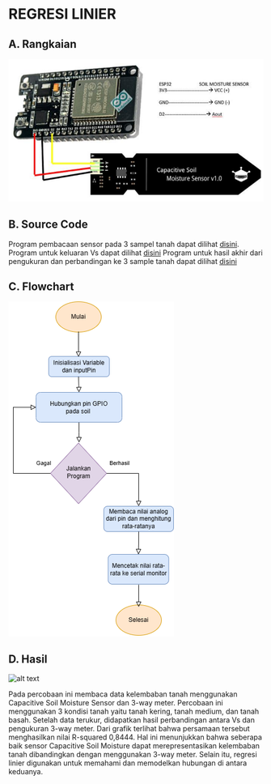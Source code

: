 # REGRESI LINIER
## A. Rangkaian
![alt text](https://github.com/AisyahKusumastuti/Sistem-Embedded-fix/blob/main/job1/D.%20REGRESI%20LINIER/Regresi%20Linier.png)
## B. Source Code
Program pembacaan sensor pada 3 sampel tanah dapat dilihat [disini](https://github.com/AisyahKusumastuti/Sistem-Embedded-fix/blob/main/job1/D.%20REGRESI%20LINIER/Regresi_Linier_1/Regresi_Linier_1.ino).
Program untuk keluaran Vs dapat dilihat [disini](https://github.com/AisyahKusumastuti/Sistem-Embedded-fix/blob/main/job1/D.%20REGRESI%20LINIER/Regresi_Linier_2/Regresi_Linier_2.ino)
Program untuk hasil akhir dari pengukuran dan perbandingan ke 3 sample tanah dapat dilihat [disini](https://github.com/AisyahKusumastuti/Sistem-Embedded-fix/blob/main/job1/D.%20REGRESI%20LINIER/Regresi_Linier_3/Regresi_Linier_3.ino) 
## C. Flowchart
![alt text](https://github.com/AisyahKusumastuti/Sistem-Embedded-fix/blob/main/job1/D.%20REGRESI%20LINIER/Regresi.drawio.png?raw=true)
## D. Hasil
![alt text]()

Pada percobaan ini membaca data kelembaban tanah menggunakan Capacitive Soil Moisture Sensor dan 3-way meter. Percobaan ini menggunakan 3 kondisi tanah yaitu tanah kering, tanah medium, dan tanah basah. Setelah data terukur, didapatkan hasil perbandingan antara Vs dan pengukuran 3-way meter. Dari grafik terlihat bahwa persamaan tersebut menghasilkan nilai R-squared 0,8444. Hal ini menunjukkan bahwa seberapa baik sensor Capacitive Soil Moisture dapat merepresentasikan kelembaban tanah dibandingkan dengan menggunakan 3-way meter. Selain itu, regresi linier digunakan untuk memahami dan memodelkan hubungan di antara keduanya.


